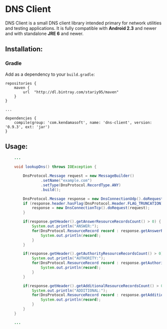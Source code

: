 # DNS Client

DNS Client is a small DNS client library intended primary for network utilities and testing applications.
It is fully compatible with <b>Android 2.3</b> and newer and with standalone <b>JRE 6</b> and newer.

## Installation:

### Gradle

Add as a dependency to your ```build.gradle```:
```
repositories {
    maven {
        url  "http://dl.bintray.com/stariy95/maven"
    }
}

...

dependencies {
    compile(group: 'com.kendamasoft', name: 'dns-client', version: '0.9.3', ext: 'jar')
}
```

## Usage:
```java
    ...

    void lookupDns() throws IOException {

        DnsProtocol.Message request = new MessageBuilder()
                .setName("example.com")
                .setType(DnsProtocol.RecordType.ANY)
                .build();

        DnsProtocol.Message response = new DnsConnectionUdp().doRequest(request);
        if (response.header.hasFlag(DnsProtocol.Header.FLAG_TRUNCATION)) {
            response = new DnsConnectionTcp().doRequest(request);
        }

        if(response.getHeader().getAnswerResourceRecordsCount() > 0) {
            System.out.println("ANSWER:");
            for(DnsProtocol.ResourceRecord record : response.getAnswerRecordList()) {
                System.out.println(record);
            }
        }

        if(response.getHeader().getAuthorityResourceRecordsCount() > 0) {
            System.out.println("AUTHORITY:");
            for(DnsProtocol.ResourceRecord record : response.getAuthorityRecordList()) {
                System.out.println(record);
            }
        }

        if(response.getHeader().getAdditionalResourceRecordsCount() > 0) {
            System.out.println("ADDITIONAL:");
            for(DnsProtocol.ResourceRecord record : response.getAdditionalRecordList()) {
                System.out.println(record);
            }
        }
    }

    ...
```